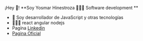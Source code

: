  ¡Hey 👋! **Soy Yosmar Hinestroza 👨🏻‍💻
  Software development **
  
 - 🧑 Soy desarrollador de JavaScript y otras tecnologías
 - 👨🏻‍💻 react angular nodejs
 - Pagína [Linkedin](https://www.linkedin.com/in/yosmar-hinestroza-78784b159/, "Mi perfil Linkedin")
 - [Pagina Oficial](https://yosmarhinestroza.dev/, "Pagina oficial Yosmarweb")
<!---
Yosmarpc/Yosmarpc is a ✨ special ✨ repository because its `README.md` (this file) appears on your GitHub profile.
You can click the Preview link to take a look at your changes.
--->
